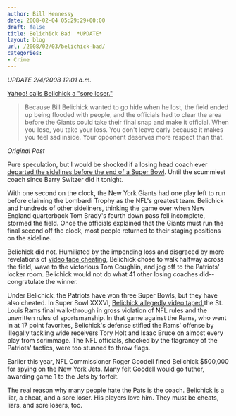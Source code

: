 ```yaml
---
author: Bill Hennessy
date: 2008-02-04 05:29:29+00:00
draft: false
title: Belichick Bad  *UPDATE*
layout: blog
url: /2008/02/03/belichick-bad/
categories:
- Crime
---
```


*UPDATE 2/4/2008 12:01 a.m.*

[Yahoo! calls Belichick a "sore loser." ](https://sports.yahoo.com/nfl/blog/nfl_experts/post/If-he-s-going-to-lose-Bill-Belichick-would-rath?urn=nfl,64971)


> Because Bill Belichick wanted to go hide when he lost, the field ended up being flooded with people, and the officials had to clear the area before the Giants could take their final snap and make it official. When you lose, you take your loss. You don't leave early because it makes you feel sad inside. Your opponent deserves more respect than that.


*Original Post*

Pure speculation, but I would be shocked if a losing head coach ever [departed the sidelines before the end of a Super Bowl](https://www.wrigleyville23.com/2008/02/bill-bellichick-ass.html).  Until the scummiest coach since Barry Switzer did it tonight.

With one second on the clock, the New York Giants had one play left to run before claiming the Lombardi Trophy as the NFL's greatest team.  Belichick and hundreds of other sideliners, thinking the game over when New England quarterback Tom Brady's fourth down pass fell incomplete, stormed the field.  Once the officials explained that the Giants must run the final second off the clock, most people returned to their staging positions on the sideline.

Belichick did not.  Humiliated by the impending loss and disgraced by more revelations of [video tape cheating](https://sports.espn.go.com/nfl/playoffs07/news/story?id=3228494), Belichick chose to walk halfway across the field, wave to the victorious Tom  Coughlin, and jog off to the Patriots' locker room.  Belichick would not do what 41 other losing coaches did--congratulate the winner.

Under Belichick, the Patriots have won three Super Bowls, but they have also cheated.  In Super Bowl XXXVI, [Belichick allegedly video taped ](https://sports.espn.go.com/nfl/playoffs07/news/story?id=3227245)the St. Louis Rams final walk-through in gross violation of NFL rules and the unwritten rules of sportsmanship.   In that game against the Rams, who went in at 17 point favorites, Belichick's defense stifled the Rams' offense by illegally tackling wide receivers Tory Holt and Isaac Bruce on almost every play from scrimmage.  The NFL officials, shocked by the flagrancy of the Patriots' tactics, were too stunned to throw flags.

Earlier this year, NFL Commissioner Roger Goodell fined Belichick $500,000 for spying on the New York Jets.  Many felt Goodell would go futher, awarding game 1 to the Jets by forfeit.

The real reason why many people hate the Pats is the coach.  Belichick is a liar, a cheat, and a sore loser.  His players love him.  They must be cheats, liars, and sore losers, too.
